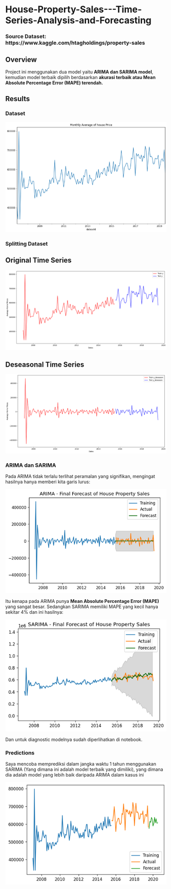# House-Property-Sales---Time-Series-Analysis-and-Forecasting

<h3>Source Dataset: https://www.kaggle.com/htagholdings/property-sales </h3>

## Overview

Project ini menggunakan dua model yaitu <b>ARIMA dan SARIMA model</b>, kemudian model terbaik dipilih berdasarkan <b>akurasi terbaik atau Mean Absolute Percentage Error (MAPE) terendah.</b>

## Results

### Dataset

![GitHub Logo](/images/1.png)

### Splitting Dataset 

## Original Time Series

![GitHub Logo](/images/2.png)

## Deseasonal Time Series

![GitHub Logo](/images/3.png)

### ARIMA dan SARIMA 

Pada ARIMA tidak terlalu terlihat peramalan yang signifikan, mengingat hasilnya hanya memberi kita garis lurus:

![GitHub Logo](/images/4.png)

Itu kenapa pada ARIMA punya <b>Mean Absolute Percentage Error (MAPE)</b> yang sangat besar. Sedangkan SARIMA memiliki MAPE yang kecil hanya sekitar 4% dan ini hasilnya:

![GitHub Logo](/images/6.png)

Dan untuk diagnostic modelnya sudah diperlihatkan di notebook. 

### Predictions

Saya mencoba memprediksi dalam jangka waktu 1 tahun menggunakan SARIMA (Yang dimana ini adalah model terbaik yang dimiliki), yang dimana dia adalah model yang lebih baik daripada ARIMA dalam kasus ini

![GitHub Logo](/images/pred.png)





